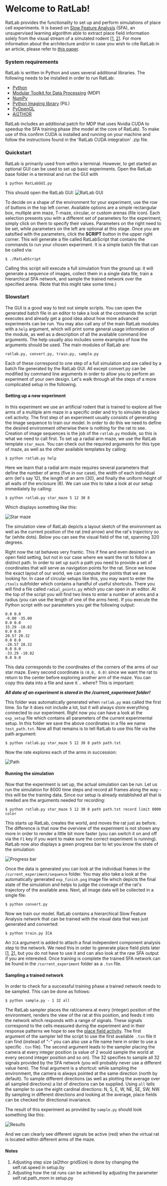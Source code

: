 # Welcome to RatLab!

RatLab provides the functionality to set up and perform simulations of place cell experiments. It is based on [Slow Feature Analysis](http://www.scholarpedia.org/article/Slow_feature_analysis) (SFA), an unsupervised learning algorithm able to extract place field information solely from the visual stream of a simulated rodent [[1](http://journals.plos.org/ploscompbiol/article?id=10.1371/journal.pcbi.0030166), [2](http://journal.frontiersin.org/article/10.3389/fncom.2015.00051/full)]. For more information about the architecture and/or in case you wish to cite RatLab in an article, please refer to [this paper](http://journal.frontiersin.org/article/10.3389/fncom.2013.00104/full).

### System requirements

RatLab is written in Python and uses several additional libraries. The following needs to be installed in order to run RatLab: 

* [Python](https://www.python.org/)
* [Modular Toolkit for Data Processing](http://mdp-toolkit.sourceforge.net/) (MDP)
* [NumPy](http://www.numpy.org/)
* [Python Imaging library](http://www.pythonware.com/products/pil/) (PIL)
* [PyOpenGL](http://pyopengl.sourceforge.net/)
* [AI2THOR](https://ai2thor.allenai.org/)

RatLab includes an additional patch for MDP that uses Nvidia CUDA to speedup the SFA training phase (the model at the core of RatLab). To make use of this confirm CUDA is installed and running on your machine and follow the instructions found in the 'RatLab CUDA integration' .zip file.

### Quickstart

RatLab is primarily used from within a terminal. However, to get started an optional GUI can be used to set up basic experiments. Open the RatLab base folder in a terminal and run the GUI with

    $ python RatLabGUI.py
    
This should open the RatLab GUI:
![RatLab GUI](http://i.imgur.com/XzIqFyB.png)

To decide on a shape of the environment for your experiment, use the row of buttons in the top left corner. Available options are a simple rectangular box, multiple arm maze, T-maze, circular, or custom arenas (file icon). Each selection presents you with a different set of parameters for the experiment; simply click on them to specify their values. Parameters on the right need to be set, while parameters on the left are optional at this stage.
Once you are satsified with the parameters, click the **SCRIPT** button in the upper right corner. This will generate a file called RatLabScript that contains the commands to run your chosen experiment. It is a simple batch file that can be called via:

    $ ./RatLabScript

Calling this script will execute a full simulation from the ground up: it will generate a sequence of images, collect them in a single data file, train a hierarchical SFA network, and sample the trained network over the specified arena. (Note that this might take some time.)

### Slowstart

The GUI is a good way to test out simple scripts. You can open the generated batch file in an editor to take a look at the commands the script executes and already get a good idea about how more advanced experiments can be run. You may also call any of the main RatLab modules with a `help` argument, which will print some general usage information of the module, as well as a description of all the available command line arguments. The help usually also includes some examples of how the arguments should be used.
The main modules of RatLab are:

    ratlab.py, convert.py, train.py, sample.py

Each of these correspond to one step of a full simulation and are called by a batch file generated by the RatLab GUI. All except convert.py can be modified by command line arguments in order to allow you to perform an experiment of your own design. Let's walk through all the steps of a more complicated setup in the following.

#### Setting up a new experiment

In this experiment we use an artificial rodent that is trained to explore all five arms of a multiple arm maze in a specific order and try to simulate its place cell activity. The first step of an experiment usually consists of generating the image sequence to train our model. In order to do this we need to define the desired environment otherwise there is nothing for the rat to see. Creation of image sequences is the job of the `ratlab.py` module, so this is what we need to call first. To set up a radial arm maze, we use the RatLab template `star_maze`. You can check out the required arguments for this type of maze, as well as the other available templates by calling:

    $ python ratlab.py help

Here we learn that a radial arm maze requires several parameters that define the number of arms (five in our case), the width of each individual arm (let's say 12), the length of an arm (30), and finally the uniform height of all walls of the enclosure (8). We can use this to take a look at our setup immediately by calling:

    $ python ratlab.py star_maze 5 12 30 8

Which displays something like this: 

![Star maze](http://i.imgur.com/arVFs1N.png)


The simulation view of RatLab depicts a layout sketch of the environment as well as the current position of the rat (red arrow) and the rat's trajectory so far (white dots). Below you can see the visual field of the rat, spanning 320 degrees.

Right now the rat behaves very frantic. This if fine and even desired in an open field setting, but not in our case where we want the rat to follow a distinct path. In order to set up such a path you need to provide a set of coordinates that will serve as navigation points for the rat. Since we know the exact layout of our world, we can compute the points that we are looking for. In case of circular setups like this, you may want to enter the `/tools` subfolder which contains a handful of useful shortcuts. There you will find a file called `radial_points.py` which you can open in an editor. At the top of the script you will find two lines to enter a number of arms and a radius (you can use the length of one of the arms here). If you execute the Python script with our parameters you get the following output:

    0.0 0.0
    -0.00 -35.00
    0.0 0.0
    33.29 -10.82
    0.0 0.0
    20.57 28.32
    0.0 0.0
    -20.57 28.32
    0.0 0.0
    -33.29 -10.82
    0.0 0.0

This data corresponds to the coordinates of the corners of the arms of our star maze. Every second coordinate is `(0.0, 0.0)` since we want the rat to return to the center before exploring another arm of the maze. You can copy this data into a file and save it .. where? This is important:

***All data of an experiment is stored in the /current_experiment folder!***

This folder was automatically generated when `ratlab.py` was called the first time. So far it does not include a lot, but it will always store everything connected to our experiment. Right now you can have a look at the `exp_setup` file which contains all parameters of the current experimental setup. In this folder we save the above coordinates in a file we name `test_path.txt`. Now all that remains is to tell RatLab to use this file via the path argument:

    $ python ratlab.py star_maze 5 12 30 8 path path.txt

Now the rate explores each of the arms in succession: 

![Path](http://i.imgur.com/Sgcznj8.png)

#### Running the simulation

Now that the experiment is set up, the actual simulation can be run. Let us run the simulation for 8000 time steps and record all frames along the way - this will be the training data. Since our setup is already established all that is needed are the arguments needed for recording:

    $ python ratlab.py star_maze 5 12 30 8 path path.txt record limit 8000 color

This starts up RatLab, creates the world, and moves the rat just as before. The difference is that now the overview of the experiment is not shown any more in order to render a little bit more faster (you can switch it on and off via the `F1` key if you want to make sure the correct experiment is running). RatLab now also displays a green progress bar to let you know the state of the simulation:

![Progress bar](http://i.imgur.com/u3F9uVd.png)

Once the data is generated you can look at the individual frames in the `/current_experiment/sequence` folder. You may also take a look at the automatically generated `exp_finish.png` image file which depicts the final state of the simulation and helps to judge the coverage of the rat's trajectory of the available area. Next, all image data will be collected in a single file:

    $ python convert.py

Now we train our model. RatLab contains a hierarchical Slow Feature Analysis network that can be trained with the visual data that was just generated and converted:

    $ python train.py ICA

An `ICA` argument is added to attach a final independent component analysis step to the network. We need this in order to generate place field plots later [[1](http://journals.plos.org/ploscompbiol/article?id=10.1371/journal.pcbi.0030166), [2](http://journal.frontiersin.org/article/10.3389/fncom.2015.00051/full)], but you do not have to use it and can also look at the raw SFA output if you are interested. Once training is complete the trained SFA network can be found in the `/current_experiment` folder as a `.tsn` file. 

#### Sampling a trained network

In order to check for a successful training phase a trained network needs to be sampled. This can be done as follows:

    $ python sample.py - 1 32 all

The RatLab sampler places the rat/camera at every (integer) position of the environment, renders the view of the rat at this position, and feeds it into the network which responds with a range of signals. These signals correspond to the cells measured during the experiment and in their response patterns we hope to see the [place field activity](http://hargreaves.swong.webfactional.com/place.htm). The first argument of the sampler tell the script to use the first available` .tsn` file it can find (instead of "-" you can also use a file name here in order to use a specific `.tsn` file). The second argument leads to the sampler placing the camera at every integer position (a value of 2 would sample the world at every second integer position and so on). The 32 specifies to sample all 32 signals provided by the SFA network (you will probably never use a different value here). The final argument is a shortcut: while sampling the environment, the camera is always pointed at the same direction (north by default). To sample different directions (as well as plotting the average over all sampled directions) a list of directions can be supplied. Using `all` tells the sampler to use the eight cardinal directions: N, S, E, W, NE, SE, SW, NW. By sampling in different directions and looking at the average, place fields can be checked for directional invariance.

The result of this experiment as provided by `sample.py` should look something like this:

![Results](http://i.imgur.com/N2bqy8y.png)

And we can clearly see different signals be active (red) when the virtual rat is located within different arms of the maze.

#### Notes

1. Adjusting step size (ai2thor gridSize) is done by changing the self.rat.speed in setup.by
1. Adjusting how the rat runs can be achieved by adjusting the parameter self.rat.path_mom in setup.py

